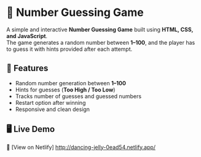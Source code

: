 # 🎯 Number Guessing Game  

A simple and interactive **Number Guessing Game** built using **HTML, CSS, and JavaScript**.  
The game generates a random number between **1–100**, and the player has to guess it with hints provided after each attempt.  

## 🚀 Features  
- Random number generation between **1–100**  
- Hints for guesses (**Too High / Too Low**)  
- Tracks number of guesses and guessed numbers  
- Restart option after winning  
- Responsive and clean design  

## 🖥️ Live Demo  
🔗 [View on Netlify] http://dancing-jelly-0ead54.netlify.app/
